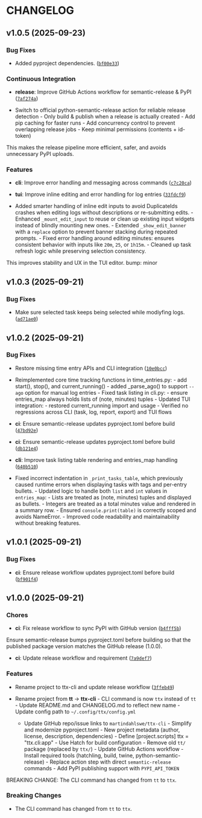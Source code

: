 # CHANGELOG


## v1.0.5 (2025-09-23)

### Bug Fixes

- Added pyproject dependencies.
  ([`bf00e33`](https://github.com/martindahlswe/ttx-cli/commit/bf00e332397276bcf2a9e922b45b8ddd14708d30))

### Continuous Integration

- **release**: Improve GitHub Actions workflow for semantic-release & PyPI
  ([`7af274a`](https://github.com/martindahlswe/ttx-cli/commit/7af274a41e45364f49daae3514abbb1043ba98ce))

- Switch to official python-semantic-release action for reliable release detection - Only build &
  publish when a release is actually created - Add pip caching for faster runs - Add concurrency
  control to prevent overlapping release jobs - Keep minimal permissions (contents + id-token)

This makes the release pipeline more efficient, safer, and avoids unnecessary PyPI uploads.

### Features

- **cli**: Improve error handling and messaging across commands
  ([`c7c20ca`](https://github.com/martindahlswe/ttx-cli/commit/c7c20cab649167c3f719b881c0823d2dc3c948b7))

- **tui**: Improve inline editing and error handling for log entries
  ([`33fdcf9`](https://github.com/martindahlswe/ttx-cli/commit/33fdcf98c499a53373baaf022e2cb4974e6ec598))

- Added smarter handling of inline edit inputs to avoid DuplicateIds crashes when editing logs
  without descriptions or re-submitting edits. - Enhanced `_mount_edit_input` to reuse or clean up
  existing input widgets instead of blindly mounting new ones. - Extended `_show_edit_banner` with a
  `replace` option to prevent banner stacking during repeated prompts. - Fixed error handling around
  editing minutes: ensures consistent behavior with inputs like `20m`, `25`, or `1h15m`. - Cleaned
  up task refresh logic while preserving selection consistency.

This improves stability and UX in the TUI editor. bump: minor


## v1.0.3 (2025-09-21)

### Bug Fixes

- Make sure selected task keeps being selected while modiyfing logs.
  ([`ad71ae0`](https://github.com/martindahlswe/ttx-cli/commit/ad71ae0e665d9fb937f82ef9f13f324be7f7f60a))


## v1.0.2 (2025-09-21)

### Bug Fixes

- Restore missing time entry APIs and CLI integration
  ([`10e0bcc`](https://github.com/martindahlswe/ttx-cli/commit/10e0bcc6d152ad165308fd4b042968360b559e1c))

- Reimplemented core time tracking functions in time_entries.py: - add start(), stop(), and
  current_running() - added _parse_ago() to support `--ago` option for manual log entries - Fixed
  task listing in cli.py: - ensure entries_map always holds lists of (note, minutes) tuples -
  Updated TUI integration: - restored current_running import and usage - Verified no regressions
  across CLI (task, log, report, export) and TUI flows

- **ci**: Ensure semantic-release updates pyproject.toml before build
  ([`47bd92e`](https://github.com/martindahlswe/ttx-cli/commit/47bd92e483fed3d5cbc9d9359754d3898f1807a7))

- **ci**: Ensure semantic-release updates pyproject.toml before build
  ([`db121e4`](https://github.com/martindahlswe/ttx-cli/commit/db121e426d8b6830f4afdbccd57bab519ab6347b))

- **cli**: Improve task listing table rendering and entries_map handling
  ([`640b510`](https://github.com/martindahlswe/ttx-cli/commit/640b510b3b1a0a603b47a7acc81dd0864976b9ae))

- Fixed incorrect indentation in `_print_tasks_table`, which previously caused runtime errors when
  displaying tasks with tags and per-entry bullets. - Updated logic to handle both `list` and `int`
  values in `entries_map`: - Lists are treated as (note, minutes) tuples and displayed as bullets. -
  Integers are treated as a total minutes value and rendered in a summary row. - Ensured
  `console.print(table)` is correctly scoped and avoids NameError. - Improved code readability and
  maintainability without breaking features.


## v1.0.1 (2025-09-21)

### Bug Fixes

- **ci**: Ensure release workflow updates pyproject.toml before build
  ([`bf901f4`](https://github.com/martindahlswe/ttx-cli/commit/bf901f443484ea55eff53032599639347ff27d95))


## v1.0.0 (2025-09-21)

### Chores

- **ci**: Fix release workflow to sync PyPI with GitHub version
  ([`b4fff5b`](https://github.com/martindahlswe/ttx-cli/commit/b4fff5bbb6dcb39614520da0c3051838c725c89b))

Ensure semantic-release bumps pyproject.toml before building so that the published package version
  matches the GitHub release (1.0.0).

- **ci**: Update release workflow and requirement
  ([`7a9def7`](https://github.com/martindahlswe/ttx-cli/commit/7a9def7ca3ce5814502bc7a3cf611719f9eabdbd))

### Features

- Rename project to ttx-cli and update release workflow
  ([`3ffeb49`](https://github.com/martindahlswe/ttx-cli/commit/3ffeb4978706cad225f66030e216ee3b4f325353))

- Rename project from **tt** → **ttx-cli** - CLI command is now `ttx` instead of `tt` - Update
  README.md and CHANGELOG.md to reflect new name - Update config path to `~/.config/ttx/config.yml`
  - Update GitHub repo/issue links to `martindahlswe/ttx-cli` - Simplify and modernize
  pyproject.toml - New project metadata (author, license, description, dependencies) - Define
  [project.scripts] ttx = "ttx.cli:app" - Use Hatch for build configuration - Remove old `tt/`
  package (replaced by `ttx/`) - Update GitHub Actions workflow - Install required tools (hatchling,
  build, twine, python-semantic-release) - Replace action step with direct `semantic-release`
  commands - Add PyPI publishing support with `PYPI_API_TOKEN`

BREAKING CHANGE: The CLI command has changed from `tt` to `ttx`.

### Breaking Changes

- The CLI command has changed from `tt` to `ttx`.
